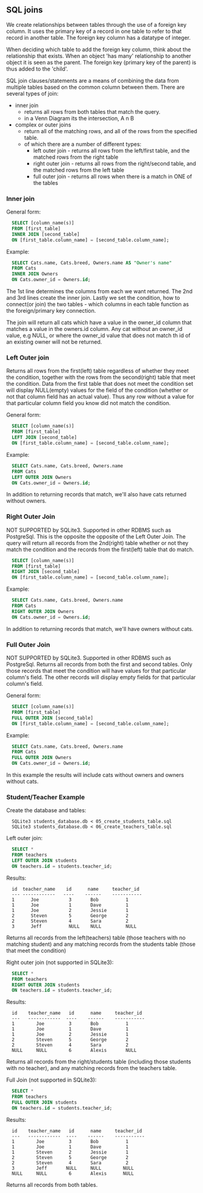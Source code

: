 ## SQL joins

We create relationships between tables through the use of a foreign key column. It uses the primary key of a record in one table to refer to that record in another table.   The foreign key column has a datatype of integer.

When deciding which table to add the foreign key column, think about the relationship that exists. When an object 'has many' relationship to another object it is seen as the parent. The foreign key (primary key of the parent) is thus added to the 'child'.

SQL join clauses/statements are a means of combining the data from multiple tables based on the common column between them. There are several types of join:
  * inner join
    - returns all rows from both tables that match the query.
    - in a Venn Diagram its the intersection, A n B
  * complex or outer joins
    - return all of the matching rows, and all of the rows from the specified table.
    - of which there are a number of different types:
      * left outer join - returns all rows from the left/first table, and the matched rows from the right table
      * right outer join - returns all rows from the right/second table, and the matched rows from the left table
      * full outer join - returns all rows when there is a match in ONE of the tables

### Inner join

General form:

```sql
  SELECT [column_name(s)]
  FROM [first_table]
  INNER JOIN [second_table]
  ON [first_table.column_name] = [second_table.column_name];
```

Example:

```sql
  SELECT Cats.name, Cats.breed, Owners.name AS "Owner's name"
  FROM Cats
  INNER JOIN Owners
  ON Cats.owner_id = Owners.id;
```

The 1st line determines the columns from each we want returned.
The 2nd and 3rd lines create the inner join.
Lastly we set the condition, how to connect(or join) the two tables - which columns in each table function as the foreign/primary key connection.

The join will return all cats which have a value in the owner_id column that matches a value in the owners.id column. Any cat without an owner_id value, e.g NULL, or where the owner_id value that does not match th id of an existing owner will not be returned.


### Left Outer join

Returns all rows from the first(left) table regardless of whether they meet the condition, together with the rows from the second(right) table that meet  the condition. Data from the first table that does not meet the condition set will display NULL(empty) values for the field of the condition (whether or not that column field has an actual value). Thus any row without a value for that particular column field you know did not match the condition.

General form:

```sql
  SELECT [column_name(s)]
  FROM [first_table]
  LEFT JOIN [second_table]
  ON [first_table.column_name] = [second_table.column_name];
```

Example:

```sql
  SELECT Cats.name, Cats.breed, Owners.name
  FROM Cats
  LEFT OUTER JOIN Owners
  ON Cats.owner_id = Owners.id;
```

In addition to returning records that match, we'll also have cats returned without owners.


### Right Outer Join

NOT SUPPORTED by SQLite3. Supported in other RDBMS such as PostgreSql.
This is the opposite the opposite of the Left Outer Join. The query will return all records from the 2nd(right) table whether or not they match the condition and the records from the first(left) table that do match.

```sql
  SELECT [column_name(s)]
  FROM [first_table]
  RIGHT JOIN [second_table]
  ON [first_table.column_name] = [second_table.column_name];
```
Example:

```sql
  SELECT Cats.name, Cats.breed, Owners.name
  FROM Cats
  RIGHT OUTER JOIN Owners
  ON Cats.owner_id = Owners.id;
```

In addition to returning records that match, we'll have owners without cats.


### Full Outer Join

NOT SUPPORTED by SQLite3. Supported in other RDBMS such as PostgreSql.
Returns all records from both the first and second tables. Only those records that meet the condition will have values for that particular column's field. The other records will display empty fields for that particular column's field.

General form:

```sql
  SELECT [column_name(s)]
  FROM [first_table]
  FULL OUTER JOIN [second_table]
  ON [first_table.column_name] = [second_table.column_name];
```

Example:

```sql
  SELECT Cats.name, Cats.breed, Owners.name
  FROM Cats
  FULL OUTER JOIN Owners
  ON Cats.owner_id = Owners.id;
```

In this example the results will include cats without owners and owners without cats.


### Student/Teacher Example

Create the database and tables:

```text
  SQLite3 students_database.db < 05_create_students_table.sql
  SQLite3 students_database.db < 06_create_teachers_table.sql
```

Left outer join:

```sql
  SELECT *
  FROM teachers
  LEFT OUTER JOIN students
  ON teachers.id = students.teacher_id;
```

Results:

```text
  id  teacher_name    id      name     teacher_id
  --- ------------   ----    ------    -----------
  1      Joe           3       Bob          1
  1      Joe           1       Dave         1
  1      Joe           2       Jessie       1
  2      Steven        5       George       2
  2      Steven        4       Sara         2
  3      Jeff          NULL    NULL         NULL
```

Returns all records from the left(teachers) table (those teachers with no matching student) and any matching records from the students table (those that meet the condition)



Right outer join (not supported in SQLite3):

```sql
  SELECT *
  FROM teachers
  RIGHT OUTER JOIN students
  ON teachers.id = students.teacher_id;
```

Results:

```text
  id    teacher_name   id      name     teacher_id
  ---   ------------  ----    ------    -----------
  1        Joe         3       Bob          1
  1        Joe         1       Dave         1
  1        Joe         2       Jessie       1
  2        Steven      5       George       2
  2        Steven      4       Sara         2
  NULL     NULL        6       Alexis       NULL
```

Returns all records from the right/students table (including those students with no teacher), and any matching records from the teachers table.


Full Join (not supported in SQLite3):

```sql
  SELECT *
  FROM teachers
  FULL OUTER JOIN students
  ON teachers.id = students.teacher_id;
```

Results:

```text
  id    teacher_name   id      name     teacher_id
  ---   ------------  ----    ------    -----------
  1        Joe         3       Bob          1
  1        Joe         1       Dave         1
  1        Steven      2       Jessie       1
  2        Steven      5       George       2
  2        Steven      4       Sara         2
  3        Jeff       NULL     NULL        NULL
  NULL     NULL        6       Alexis      NULL
```

Returns all records from both tables.
